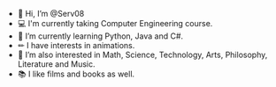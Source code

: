 - 👋 Hi, I’m @Serv08
- 💻 I'm currently taking Computer Engineering course.
- 🌱 I’m currently learning Python, Java and C#.
- ✏ I have interests in animations.
- 👀 I’m also interested in Math, Science, Technology, Arts, Philosophy, Literature and Music.
- 📚 I like films and books as well.

<!---
Serv08/Serv08 is a ✨ special ✨ repository because its `README.md` (this file) appears on your GitHub profile.
You can click the Preview link to take a look at your changes.
--->
